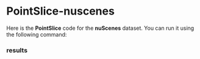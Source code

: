 # PointSlice-nuscenes
Here is the **PointSlice** code for the **nuScenes** dataset. You can run it using the following command:


### results
